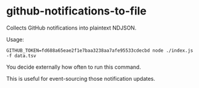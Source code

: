 # github-notifications-to-file
Collects GitHub notifications into plaintext NDJSON.

Usage:
```
GITHUB_TOKEN=fd688a65eae2f1e7baa3238aa7afe95533cdecbd node ./index.js -f data.tsv 
```

You decide externally how often to run this command.

This is useful for event-sourcing those notification updates.

